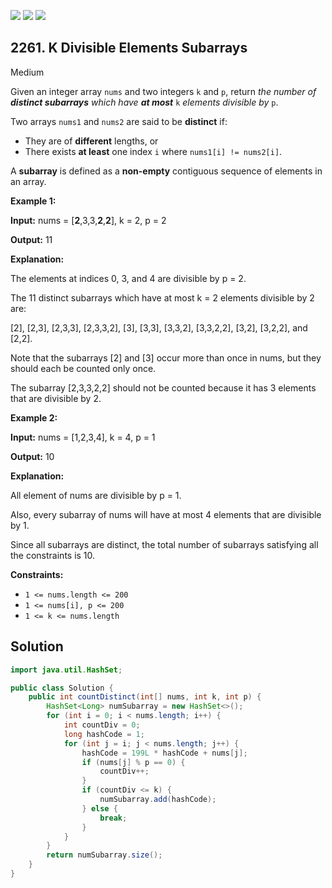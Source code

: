 [![](https://img.shields.io/github/stars/javadev/LeetCode-in-Java?label=Stars&style=flat-square)](https://github.com/javadev/LeetCode-in-Java)
[![](https://img.shields.io/github/forks/javadev/LeetCode-in-Java?label=Fork%20me%20on%20GitHub%20&style=flat-square)](https://github.com/javadev/LeetCode-in-Java/fork)
[![](https://img.shields.io/badge/-LeetCode%20in%20Kotlin-blue?style=flat-square)](https://github.com/javadev/LeetCode-in-Kotlin)

## 2261\. K Divisible Elements Subarrays

Medium

Given an integer array `nums` and two integers `k` and `p`, return _the number of **distinct subarrays** which have **at most**_ `k` _elements divisible by_ `p`.

Two arrays `nums1` and `nums2` are said to be **distinct** if:

*   They are of **different** lengths, or
*   There exists **at least** one index `i` where `nums1[i] != nums2[i]`.

A **subarray** is defined as a **non-empty** contiguous sequence of elements in an array.

**Example 1:**

**Input:** nums = [**2**,3,3,**2**,**2**], k = 2, p = 2

**Output:** 11

**Explanation:**

The elements at indices 0, 3, and 4 are divisible by p = 2.

The 11 distinct subarrays which have at most k = 2 elements divisible by 2 are:

[2], [2,3], [2,3,3], [2,3,3,2], [3], [3,3], [3,3,2], [3,3,2,2], [3,2], [3,2,2], and [2,2].

Note that the subarrays [2] and [3] occur more than once in nums, but they should each be counted only once.

The subarray [2,3,3,2,2] should not be counted because it has 3 elements that are divisible by 2.

**Example 2:**

**Input:** nums = [1,2,3,4], k = 4, p = 1

**Output:** 10

**Explanation:**

All element of nums are divisible by p = 1.

Also, every subarray of nums will have at most 4 elements that are divisible by 1.

Since all subarrays are distinct, the total number of subarrays satisfying all the constraints is 10.

**Constraints:**

*   `1 <= nums.length <= 200`
*   `1 <= nums[i], p <= 200`
*   `1 <= k <= nums.length`

## Solution

```java
import java.util.HashSet;

public class Solution {
    public int countDistinct(int[] nums, int k, int p) {
        HashSet<Long> numSubarray = new HashSet<>();
        for (int i = 0; i < nums.length; i++) {
            int countDiv = 0;
            long hashCode = 1;
            for (int j = i; j < nums.length; j++) {
                hashCode = 199L * hashCode + nums[j];
                if (nums[j] % p == 0) {
                    countDiv++;
                }
                if (countDiv <= k) {
                    numSubarray.add(hashCode);
                } else {
                    break;
                }
            }
        }
        return numSubarray.size();
    }
}
```